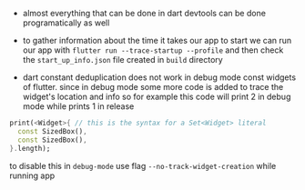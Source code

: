 - almost everything that can be done in dart devtools can be done programatically as well

- to gather information about the time it takes our app to start we can run our app with 
`flutter run --trace-startup --profile` 
and then check the `start_up_info.json` file created in `build` directory

- dart constant deduplication does not work in debug mode const widgets of flutter. since in debug mode some more code is added to trace the widget's location and info so for example this code will print 2 in debug mode while prints 1 in release

```dart
print(<Widget>{ // this is the syntax for a Set<Widget> literal
  const SizedBox(),
  const SizedBox(),
}.length);
```
to disable this in `debug-mode` use flag `--no-track-widget-creation` while running app
